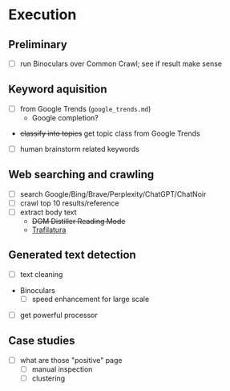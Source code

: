 # Execution

## Preliminary

- [ ] run Binoculars over Common Crawl; see if result make sense

## Keyword aquisition

- [ ] from Google Trends (`google_trends.md`)
    - Google completion?
- ~~classify into topics~~ get topic class from Google Trends
- [ ] human brainstorm related keywords

## Web searching and crawling

- [ ] search Google/Bing/Brave/Perplexity/ChatGPT/ChatNoir
- [ ] crawl top 10 results/reference
- [ ] extract body text
    - ~~DOM Distiller Reading Mode~~
    - [Trafilatura](https://github.com/adbar/trafilatura)

## Generated text detection

- [ ] text cleaning
- Binoculars
    - [ ] speed enhancement for large scale
- [ ] get powerful processor

## Case studies

- [ ] what are those "positive" page
    - [ ] manual inspection
    - [ ] clustering
